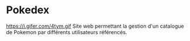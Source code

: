 # Pokedex 
https://i.gifer.com/4tym.gif
Site web permettant la gestion d'un catalogue de Pokemon par différents utilisateurs référencés.
